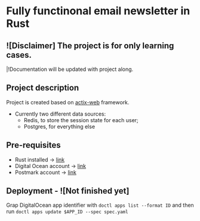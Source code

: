 # Fully functinonal email newsletter in Rust

## ![Disclaimer] The project is for only learning cases.

|!Documentation will be updated with project along.

## Project description

Project is created based on [actix-web](https://github.com/actix/actix-web) framework.

- Currently two different data sources:
    - Redis, to store the session state for each user;
    - Postgres, for everything else

## Pre-requisites
- Rust installed -> [link](https://www.rust-lang.org/tools/install)
- Digital Ocean account -> [link](https://cloud.digitalocean.com/registrations/new)
- Postmark account -> [link](https://account.postmarkapp.com/sign_up)

## Deployment - ![Not finished yet]

Grap DigitalOcean app identifier with `doctl apps list --format ID` and then run `doctl apps update $APP_ID --spec spec.yaml`